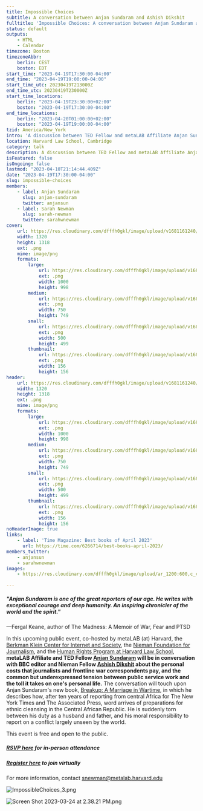 ```yaml
---
title: Impossible Choices
subtitle: A conversation between Anjan Sundaram and Ashish Dikshit
fulltitle: 'Impossible Choices: A conversation between Anjan Sundaram and Ashish Dikshit'
status: default
outputs:
    - HTML
    - Calendar
timezone: Boston
timezoneAbbr:
    berlin: CEST
    boston: EDT
start_time: "2023-04-19T17:30:00-04:00"
end_time: "2023-04-19T19:00:00-04:00"
start_time_utc: 20230419T213000Z
end_time_utc: 20230419T230000Z
start_time_locations:
    berlin: "2023-04-19T23:30:00+02:00"
    boston: "2023-04-19T17:30:00-04:00"
end_time_locations:
    berlin: "2023-04-20T01:00:00+02:00"
    boston: "2023-04-19T19:00:00-04:00"
tzid: America/New_York
intro: 'A discussion between TED Fellow and metaLAB Affiliate Anjan Sundaram & BBC Editor and Nieman Fellow Ashish Dikshit, about Sundaram''s new book, "Breakup: A Marriage in Wartime" and the personal costs of human rights work.'
location: Harvard Law School, Cambridge
category: talk
description: A discussion between TED Fellow and metaLAB Affiliate Anjan Sundaram & BBC Editor and Nieman Fellow Ashish Dikshit, about Sundaram's new book, "Break…
isFeatured: false
isOngoing: false
lastmod: "2023-04-10T21:14:44.409Z"
date: "2023-04-19T17:30:00-04:00"
slug: impossible-choices
members:
    - label: Anjan Sundaram
      slug: anjan-sundaram
      twitter: anjansun
    - label: Sarah Newman
      slug: sarah-newman
      twitter: sarahwnewman
cover:
    url: https://res.cloudinary.com/dfffh0gkl/image/upload/v1681161240/Impossible_Choices_3_9ed6da7ff8.png
    width: 1320
    height: 1318
    ext: .png
    mime: image/png
    formats:
        large:
            url: https://res.cloudinary.com/dfffh0gkl/image/upload/v1681161241/large_Impossible_Choices_3_9ed6da7ff8.png
            ext: .png
            width: 1000
            height: 998
        medium:
            url: https://res.cloudinary.com/dfffh0gkl/image/upload/v1681161242/medium_Impossible_Choices_3_9ed6da7ff8.png
            ext: .png
            width: 750
            height: 749
        small:
            url: https://res.cloudinary.com/dfffh0gkl/image/upload/v1681161242/small_Impossible_Choices_3_9ed6da7ff8.png
            ext: .png
            width: 500
            height: 499
        thumbnail:
            url: https://res.cloudinary.com/dfffh0gkl/image/upload/v1681161240/thumbnail_Impossible_Choices_3_9ed6da7ff8.png
            ext: .png
            width: 156
            height: 156
header:
    url: https://res.cloudinary.com/dfffh0gkl/image/upload/v1681161240/Impossible_Choices_3_9ed6da7ff8.png
    width: 1320
    height: 1318
    ext: .png
    mime: image/png
    formats:
        large:
            url: https://res.cloudinary.com/dfffh0gkl/image/upload/v1681161241/large_Impossible_Choices_3_9ed6da7ff8.png
            ext: .png
            width: 1000
            height: 998
        medium:
            url: https://res.cloudinary.com/dfffh0gkl/image/upload/v1681161242/medium_Impossible_Choices_3_9ed6da7ff8.png
            ext: .png
            width: 750
            height: 749
        small:
            url: https://res.cloudinary.com/dfffh0gkl/image/upload/v1681161242/small_Impossible_Choices_3_9ed6da7ff8.png
            ext: .png
            width: 500
            height: 499
        thumbnail:
            url: https://res.cloudinary.com/dfffh0gkl/image/upload/v1681161240/thumbnail_Impossible_Choices_3_9ed6da7ff8.png
            ext: .png
            width: 156
            height: 156
noHeaderImage: true
links:
    - label: 'Time Magazine: Best books of April 2023'
      url: https://time.com/6266714/best-books-april-2023/
members_twitter:
    - anjansun
    - sarahwnewman
images:
    - https://res.cloudinary.com/dfffh0gkl/image/upload/ar_1200:600,c_crop/c_limit,h_1200,w_600/v1681161240/Impossible_Choices_3_9ed6da7ff8.png

---
```

##### "*Anjan Sundaram is one of the great reporters of our age. He writes with exceptional courage and deep humanity. An inspiring chronicler of the world and the spirit*." 
—Fergal Keane, author of The Madness: A Memoir of War, Fear and PTSD



In this upcoming public event, co-hosted by metaLAB (at) Harvard, the [Berkman Klein Center for Internet and Society](https://cyber.harvard.edu/), the [Nieman Foundation for Journalism](https://nieman.harvard.edu/), and the [Human Rights Program at Harvard Law School](https://hrp.law.harvard.edu/), **metaLAB Affiliate and TED Fellow [Anjan Sundaram](https://anjansundaram.com/) will be in conversation with BBC editor and Nieman Fellow [Ashish Dikshit](https://twitter.com/dikshitashish/) about the personal costs that journalists and frontline war correspondents pay, and the common but underexpressed tension between public service work and the toll it takes on one's personal life.** The conversation will touch upon Anjan Sundaram's new book, [Breakup: A Marriage in Wartime](https://books.catapult.co/books/breakup/), in which he describes how, after ten years of reporting from central Africa for The New York Times and The Associated Press, word arrives of preparations for ethnic cleansing in the Central African Republic. He is suddenly torn between his duty as a husband and father, and his moral responsibility to report on a conflict largely unseen by the world. 


This event is free and open to the public. 
##### **[RSVP here](https://forms.gle/WXqqANk9pmpbcfH27)** for in-person attendance

##### **[Register here](https://harvard.zoom.us/webinar/register/WN_CzNqwYrpT_elipyD23QyeQ)** to join virtually

For more information, contact [snewman@metalab.harvard.edu](snewman@metalab.harvard.edu)

![ImpossibleChoices_3.png](https://res.cloudinary.com/dfffh0gkl/image/upload/v1681161240/Impossible_Choices_3_9ed6da7ff8.png)

![Screen Shot 2023-03-24 at 2.38.21 PM.png](https://res.cloudinary.com/dfffh0gkl/image/upload/v1680016383/Screen_Shot_2023_03_24_at_2_38_21_PM_79b10709df.png)
